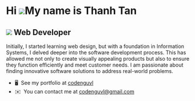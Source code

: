 Hi ![](https://user-images.githubusercontent.com/18350557/176309783-0785949b-9127-417c-8b55-ab5a4333674e.gif)My name is Thanh Tan
=================================================================================================================================
![](https://komarev.com/ghpvc/?username=codenguvl&color=yellow&style=for-the-badge&abbreviated=true)
Web Developer
-------------

Initially, I started learning web design, but with a foundation in Information Systems, I delved deeper into the software development process. This has allowed me not only to create visually appealing products but also to ensure they function efficiently and meet customer needs. I am passionate about finding innovative software solutions to address real-world problems.

* 🖥️  See my portfolio at [codenguvl](http://codenguvl.dev)
* ✉️  You can contact me at [codenguvl@gmail.com](mailto:codenguvl@gmail.com)
